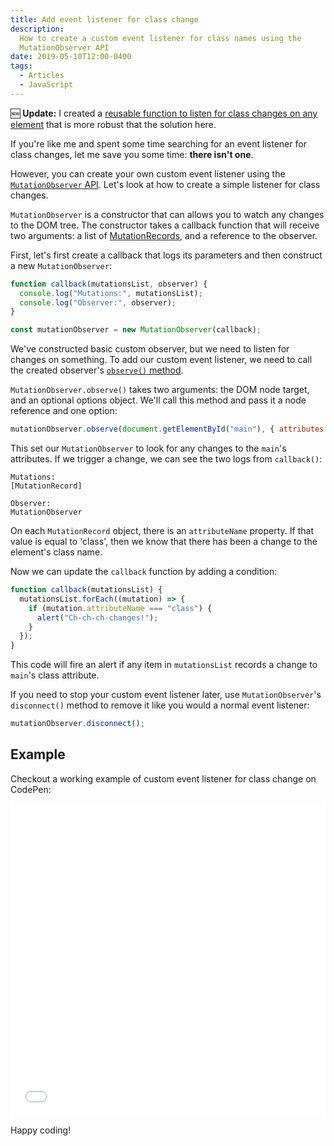 ```yaml
---
title: Add event listener for class change
description:
  How to create a custom event listener for class names using the
  MutationObserver API
date: 2019-05-10T12:00-0400
tags:
  - Articles
  - JavaScript
---
```


🆕 **Update:** I created a
[reusable function to listen for class changes on any element](/articles/listen-for-class-change-in-javascript)
that is more robust that the solution here.

If you're like me and spent some time searching for an event listener for class
changes, let me save you some time: **there isn't one**.

However, you can create your own custom event listener using the
[`MutationObserver` API](https://developer.mozilla.org/en-US/docs/Web/API/MutationObserver).
Let's look at how to create a simple listener for class changes.

`MutationObserver` is a constructor that can allows you to watch any changes to
the DOM tree. The constructor takes a callback function that will receive two
arguments: a list of
[MutationRecords](https://developer.mozilla.org/en-US/docs/Web/API/MutationRecord),
and a reference to the observer.

First, let's first create a callback that logs its parameters and then construct
a new `MutationObserver`:

```js
function callback(mutationsList, observer) {
  console.log("Mutations:", mutationsList);
  console.log("Observer:", observer);
}

const mutationObserver = new MutationObserver(callback);
```

We've constructed basic custom observer, but we need to listen for changes on
something. To add our custom event listener, we need to call the created
observer's
[`observe()` method](https://developer.mozilla.org/en-US/docs/Web/API/MutationObserver/observe).

`MutationObserver.observe()` takes two arguments: the DOM node target, and an
optional options object. We'll call this method and pass it a node reference and
one option:

```js
mutationObserver.observe(document.getElementById("main"), { attributes: true });
```

This set our `MutationObserver` to look for any changes to the `main`'s
attributes. If we trigger a change, we can see the two logs from `callback()`:

```
Mutations:
[MutationRecord]

Observer:
MutationObserver
```

On each `MutationRecord` object, there is an `attributeName` property. If that
value is equal to 'class', then we know that there has been a change to the
element's class name.

Now we can update the `callback` function by adding a condition:

<!-- ```js/0-5 -->

```js
function callback(mutationsList) {
  mutationsList.forEach((mutation) => {
    if (mutation.attributeName === "class") {
      alert("Ch-ch-ch-changes!");
    }
  });
}
```

This code will fire an alert if any item in `mutationsList` records a change to
`main`'s class attribute.

If you need to stop your custom event listener later, use `MutationObserver`'s
`disconnect()` method to remove it like you would a normal event listener:

```js
mutationObserver.disconnect();
```

## Example

Checkout a working example of custom event listener for class change on CodePen:

<iframe height="500" style="width: 100%;" scrolling="no" title="Event listener for class change" src="//codepen.io/SeanMcP/embed/preview/RmWJvV/?height=500&theme-id=0&default-tab=js,result" frameborder="no" allowtransparency="true" allowfullscreen="true">
  See the Pen <a href='https://codepen.io/SeanMcP/pen/RmWJvV/'>Event listener for class change</a> by Sean McPherson
  (<a href='https://codepen.io/SeanMcP'>@SeanMcP</a>) on <a href='https://codepen.io'>CodePen</a>.
</iframe>

Happy coding!
